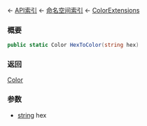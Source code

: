 ← [API索引](Api-Index) ← [命名空间索引](Namespace-Index) ← [ColorExtensions](VRageMath.ColorExtensions)

### 概要

```csharp
public static Color HexToColor(string hex)
```

### 返回

[Color](VRageMath.Color)

### 参数

* [string](https://docs.microsoft.com/en-us/dotnet/api/System.String?view=netframework-4.6) hex
